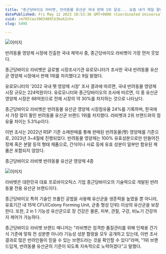 ```yaml
---
title: "종근당바이오 라비벳, 반려동물 유산균 국내 판매 1위 달성... 요즘 내가 제일 잘나가~"
datePublished: Fri May 12 2023 18:53:36 GMT+0000 (Coordinated Universal Time)
cuid: cm705tax3003409lb3bok2chv
slug: 5495

---
```



![이미지](https://cdn.hashnode.com/res/hashnode/image/upload/v1739258848233/0f828e7d-ca07-412f-99b8-0190fe26bc46.png)

반려동물 영양제 시장에 진출한 국내 제약사 중, 종근당바이오 라비벳이 가장 먼저 웃었다.

종근당바이오 라비벳은 글로벌 시장조사기관 유로모니터가 조사한 국내 반려동물 유산균 영양제 시장에서 판매 1위를 차지했다고 9일 밝혔다.

유로모니터의 '2022 국내 펫 영양제 시장' 조사 결과에 따르면, 국내 반려동물 영양제 시장 규모는 224억원이다. 유로모니터와 종근당바이오의 조사에 따르면, 이 중 유산균 영양제 시장은 68억원으로 전체 시장의 약 30%를 차지하는 것으로 나타났다.

종근당바이오 라비벳은 반려동물 유산균 영양제 시장점유율 24%를 기록하며, 한국에서 가장 많이 팔린 반려동물 유산균 브랜드 1위를 차지했다. 라비벳과 2위 브랜드와의 점유율 차이는 5.3%p이다.

이번 조사는 2022년 RSP 기준 소매판매를 통해 판매된 반려동물(펫) 영양제를 기준으로, 2023년 3~4월에 진행되었다. 반려동물 영양제는 100% 유효성분으로만 만들어진 정제 혹은 분말 등의 형태 제품으로, 간식이나 사료 등에 유효 성분이 일부만 함유된 제품은 포함되지 않았다.

종근당바이오 라비벳 반려동물 유산균 영양제 4종

![이미지](https://cdn.hashnode.com/res/hashnode/image/upload/v1739258850206/cedff732-a9b0-4690-b568-fb5bfc3f5b87.png)

라비벳은 대한민국 대표 프로바이오틱스 기업 종근당바이오의 기술력으로 개발된 반려동물 전용 유산균 브랜드이다.

종근당바이오 특허 기술인 프롤린 공법을 사용해 유산균을 생존력을 높였을 뿐 아니라, 유효기간 내 15억 CFU(Colony Forming Unit, 균총 형성 단위) 이상의 유산균을 보장한다. 또한, 2 in 1 기능성 유산균으로 장 건강은 물론, 피부, 관절, 구강, 비뇨기 건강까지 케어가 가능하다.

종근당바이오 라비벳 브랜드 매니저는 "라비벳은 엄격한 품질관리를 위해 인체용 건기식 기준에 맞춰 전 성분뿐 아니라 기능성 성분 함량을 모두 공개하고 있는데, 이번 조사 결과로 많은 반려인들이 믿을 수 있는 브랜드라는 것을 확인할 수 있다"라며, "1위 브랜드답게, 반려동물 유산균의 기준이 되도록 지속적으로 노력하겠다"고 말했다.